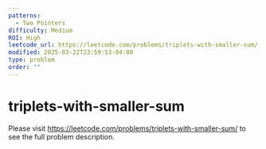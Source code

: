 ```yaml
---
patterns:
  - Two Pointers
difficulty: Medium
ROI: High
leetcode_url: https://leetcode.com/problems/triplets-with-smaller-sum/
modified: 2025-03-22T23:59:53-04:00
type: problem
order: ""
---
```


# triplets-with-smaller-sum

Please visit https://leetcode.com/problems/triplets-with-smaller-sum/ to see the full problem description.
